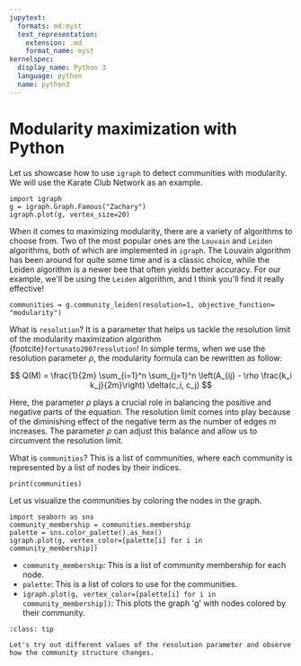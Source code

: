 ```yaml
---
jupytext:
  formats: md:myst
  text_representation:
    extension: .md
    format_name: myst
kernelspec:
  display_name: Python 3
  language: python
  name: python3
---
```


# Modularity maximization with Python

Let us showcase how to use `igraph` to detect communities with modularity. We will use the Karate Club Network as an example.


```{code-cell} ipython3
import igraph
g = igraph.Graph.Famous("Zachary")
igraph.plot(g, vertex_size=20)
```

When it comes to maximizing modularity, there are a variety of algorithms to choose from.
Two of the most popular ones are the `Louvain` and `Leiden` algorithms, both of which are implemented in `igraph`. The Louvain algorithm has been around for quite some time and is a classic choice, while the Leiden algorithm is a newer bee that often yields better accuracy. For our example, we'll be using the `Leiden` algorithm, and I think you'll find it really effective!

```{code-cell} ipython3
communities = g.community_leiden(resolution=1, objective_function= "modularity")
```

What is `resolution`? It is a parameter that helps us tackle the resolution limit of the modularity maximization algorithm {footcite}`fortunato2007resolution`!
In simple terms, when we use the resolution parameter $\rho$, the modularity formula can be rewritten as
 follow:

$$
Q(M) = \frac{1}{2m} \sum_{i=1}^n \sum_{j=1}^n \left(A_{ij} - \rho \frac{k_i k_j}{2m}\right) \delta(c_i, c_j)
$$

Here, the parameter $\rho$ plays a crucial role in balancing the positive and negative parts of the equation.
The resolution limit comes into play because of the diminishing effect of the negative term as the number of edges $m$ increases.
The parameter $\rho$ can adjust this balance and allow us to circumvent the resolution limit.

What is `communities`? This is a list of communities, where each community is represented by a list of nodes by their indices.

```{code-cell} ipython3
print(communities)

```
Let us visualize the communities by coloring the nodes in the graph.

```{code-cell} ipython3
import seaborn as sns
community_membership = communities.membership
palette = sns.color_palette().as_hex()
igraph.plot(g, vertex_color=[palette[i] for i in community_membership])
```

- `community_membership`: This is a list of community membership for each node.
- `palette`: This is a list of colors to use for the communities.
- `igraph.plot(g, vertex_color=[palette[i] for i in community_membership])`: This plots the graph 'g' with nodes colored by their community.

```{admonition} Exercise
:class: tip

Let's try out different values of the resolution parameter and observe how the community structure changes.

```

```{footbibliography}
```